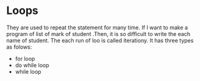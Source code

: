 # Loops 
   They are used to repeat the statement for many time.
   If I want to make a program of list of mark of student .Then,
   it is so difficult to write the each name of student.
   The each run of loo is called iterationy.
   It has three types as folows:
   - for loop
   - do while loop
   - while loop
